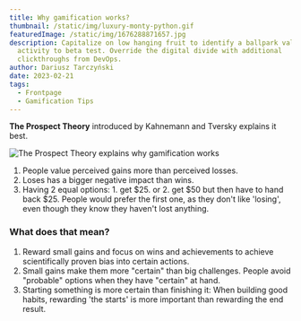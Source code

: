 ```yaml
---
title: Why gamification works?
thumbnail: /static/img/luxury-monty-python.gif
featuredImage: /static/img/1676288871657.jpg
description: Capitalize on low hanging fruit to identify a ballpark value added
  activity to beta test. Override the digital divide with additional
  clickthroughs from DevOps.
author: Dariusz Tarczyński
date: 2023-02-21
tags:
  - Frontpage
  - Gamification Tips
---
```

**The Prospect Theory** introduced by Kahnemann and Tversky explains it best.

![The Prospect Theory explains why gamification works](/static/img/1676288871657.jpg)

1. People value perceived gains more than perceived losses.
2. Loses has a bigger negative impact than wins.
3. Having 2 equal options: 1. get $25. or 2. get $50 but then have to hand back $25. People would prefer the first one, as they don't like 'losing', even though they know they haven't lost anything.

### What does that mean?

1. Reward small gains and focus on wins and achievements to achieve scientifically proven bias into certain actions.
2. Small gains make them more "certain" than big challenges. People avoid "probable" options when they have "certain" at hand.
3. Starting something is more certain than finishing it: When building good habits, rewarding 'the starts' is more important than rewarding the end result.